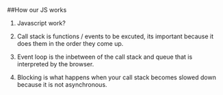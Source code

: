 ##How our JS works

1. Javascript work?

2. Call stack is functions / events to be excuted, its important because it does them in the order they come up.

3. Event loop is the inbetween of the call stack and queue that is interpreted by the browser.

4. Blocking is what happens when your call stack becomes slowed down because it is not asynchronous.